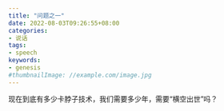 ```yaml
---
title: "问题之一"
date: 2022-08-03T09:26:55+08:00
categories:
- 说话
tags:
- speech
keywords:
- genesis
#thumbnailImage: //example.com/image.jpg
---
```



现在到底有多少卡脖子技术，我们需要多少年，需要“横空出世”吗？
